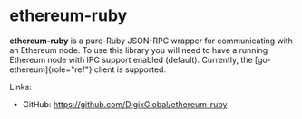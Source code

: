 # ethereum-ruby

**ethereum-ruby** is a pure-Ruby JSON-RPC wrapper for communicating with
an Ethereum node. To use this library you will need to have a running
Ethereum node with IPC support enabled (default). Currently, the
[go-ethereum]{role="ref"} client is supported.

Links:

- GitHub: <https://github.com/DigixGlobal/ethereum-ruby>
